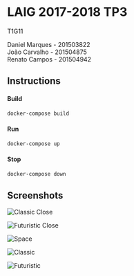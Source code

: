 # LAIG 2017-2018 TP3
T1G11

Daniel Marques - 201503822  
João Carvalho - 201504875  
Renato Campos - 201504942  



## Instructions
#### Build
```sh
docker-compose build
```

#### Run
```sh
docker-compose up
```

#### Stop
```sh
docker-compose down
```


## Screenshots

![Classic Close](screenshots/LAIG3_T1_G11_1.jpg)

![Futuristic Close](screenshots/LAIG3_T1_G11_2.jpg)

![Space](screenshots/LAIG3_T1_G11_3.jpg)

![Classic](screenshots/LAIG3_T1_G11_4.jpg)

![Futuristic](screenshots/LAIG3_T1_G11_5.jpg)

